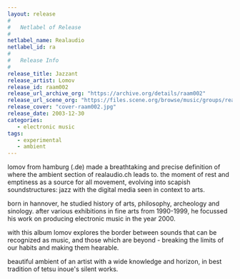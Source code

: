 ```yaml
---
layout: release
#
#   Netlabel of Release
#
netlabel_name: Realaudio
netlabel_id: ra
#
#   Release Info
#
release_title: Jazzant
release_artist: Lomov
release_id: raam002
release_url_archive_org: "https://archive.org/details/raam002"
release_url_scene_org: "https://files.scene.org/browse/music/groups/realaudio/"
release_cover: "cover-raam002.jpg"
release_date: 2003-12-30
categories:
   - electronic music
tags:
   - experimental
   - ambient
---
```

lomov from hamburg (.de) made a breathtaking and precise definition of where the ambient section of realaudio.ch leads to. the moment of rest and emptiness as a source for all movement, evolving into scapish soundstructures: jazz with the digital media seen in context to arts.

born in hannover, he studied history of arts, philosophy, archeology and sinology. after various exhibitions in fine arts from 1990-1999, he focussed his work on producing electronic music in the year 2000.

with this album lomov explores the border between sounds that can be recognized as music, and those which are beyond - breaking the limits of our habits and making them hearable.

beautiful ambient of an artist with a wide knowledge and horizon, in best tradition of tetsu inoue's silent works.